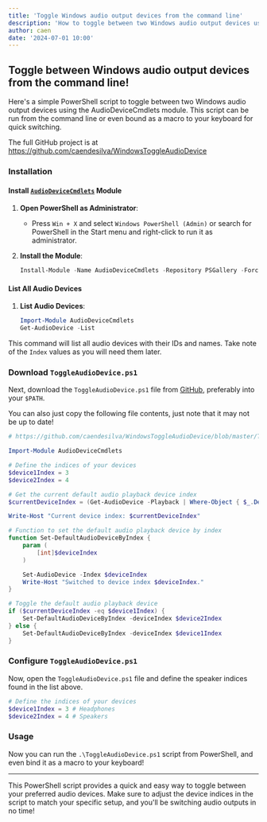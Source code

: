 ```yaml
---
title: 'Toggle Windows audio output devices from the command line'
description: 'How to toggle between two Windows audio output devices using a PowerShell script and the AudioDeviceCmdlets module.'
author: caen
date: '2024-07-01 10:00'
---
```


## Toggle between Windows audio output devices from the command line!

Here's a simple PowerShell script to toggle between two Windows audio output devices using the AudioDeviceCmdlets module. This script can be run from the command line or even bound as a macro to your keyboard for quick switching.

The full GitHub project is at https://github.com/caendesilva/WindowsToggleAudioDevice

### Installation

#### Install [`AudioDeviceCmdlets`](https://github.com/frgnca/AudioDeviceCmdlets) Module

1. **Open PowerShell as Administrator**:
   - Press `Win + X` and select `Windows PowerShell (Admin)` or search for PowerShell in the Start menu and right-click to run it as administrator.

2. **Install the Module**:
   ```powershell
   Install-Module -Name AudioDeviceCmdlets -Repository PSGallery -Force
   ```

#### List All Audio Devices

1. **List Audio Devices**:
   ```powershell
   Import-Module AudioDeviceCmdlets
   Get-AudioDevice -List
   ```

This command will list all audio devices with their IDs and names. Take note of the `Index` values as you will need them later.

### Download `ToggleAudioDevice.ps1`

Next, download the `ToggleAudioDevice.ps1` file from [GitHub](https://github.com/caendesilva/WindowsToggleAudioDevice), preferably into your `$PATH`.

You can also just copy the following file contents, just note that it may not be up to date!

```powershell
# https://github.com/caendesilva/WindowsToggleAudioDevice/blob/master/ToggleAudioDevice.ps1

Import-Module AudioDeviceCmdlets

# Define the indices of your devices
$device1Index = 3
$device2Index = 4

# Get the current default audio playback device index
$currentDeviceIndex = (Get-AudioDevice -Playback | Where-Object { $_.Default -eq "True" }).Index

Write-Host "Current device index: $currentDeviceIndex"

# Function to set the default audio playback device by index
function Set-DefaultAudioDeviceByIndex {
    param (
        [int]$deviceIndex
    )

    Set-AudioDevice -Index $deviceIndex
    Write-Host "Switched to device index $deviceIndex."
}

# Toggle the default audio playback device
if ($currentDeviceIndex -eq $device1Index) {
    Set-DefaultAudioDeviceByIndex -deviceIndex $device2Index
} else {
    Set-DefaultAudioDeviceByIndex -deviceIndex $device1Index
}
```

### Configure `ToggleAudioDevice.ps1`

Now, open the `ToggleAudioDevice.ps1` file and define the speaker indices found in the list above.

```powershell
# Define the indices of your devices
$device1Index = 3 # Headphones
$device2Index = 4 # Speakers
```

### Usage

Now you can run the `.\ToggleAudioDevice.ps1` script from PowerShell, and even bind it as a macro to your keyboard!

---

This PowerShell script provides a quick and easy way to toggle between your preferred audio devices. Make sure to adjust the device indices in the script to match your specific setup, and you'll be switching audio outputs in no time!
